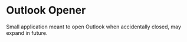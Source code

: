# Outlook Opener
Small application meant to open Outlook when accidentally closed, may expand in future.
